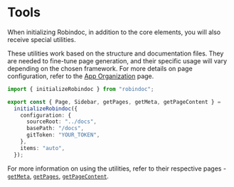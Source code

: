 # Tools

When initializing Robindoc, in addition to the core elements, you will also receive special utilities.

These utilities work based on the structure and documentation files. They are needed to fine-tune page generation, and their specific usage will vary depending on the chosen framework. For more details on page configuration, refer to the [App Organization](../../getting-started/app-organization/README.md) page.

```ts
import { initializeRobindoc } from "robindoc";

export const { Page, Sidebar, getPages, getMeta, getPageContent } =
  initializeRobindoc({
    configuration: {
      sourceRoot: "../docs",
      basePath: "/docs",
      gitToken: "YOUR_TOKEN",
    },
    items: "auto",
  });
```

For more information on using the utilities, refer to their respective pages - [`getMeta`](./get-meta.md), [`getPages`](./get-pages.md), [`getPageContent`](./get-page-content.md).
